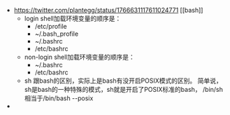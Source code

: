 - https://twitter.com/plantegg/status/1766631117611024771 [[bash]]
	- login shell加载环境变量的顺序是：
		- /etc/profile
		- ~/.bash_profile
		- ~/.bashrc
		- /etc/bashrc
	- non-login shell加载环境变量的顺序是：
		- ~/.bashrc
		- /etc/bashrc
	- sh 跟bash的区别，实际上是bash有没开启POSIX模式的区别。 简单说，sh是bash的一种特殊的模式，sh就是开启了POSIX标准的bash， /bin/sh 相当于/bin/bash --posix
-